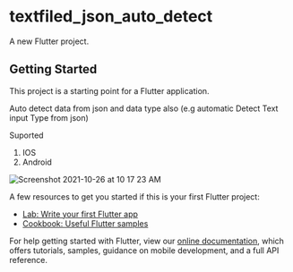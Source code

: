 # textfiled_json_auto_detect

A new Flutter project.

## Getting Started

This project is a starting point for a Flutter application.

Auto detect data from json and data type also (e.g automatic Detect Text input Type from json)

Suported 
01) IOS
2) Android




![Screenshot 2021-10-26 at 10 17 23 AM](https://user-images.githubusercontent.com/93035860/138810691-46395dd8-23b5-4995-bd81-fe6409e8ff3e.png)




A few resources to get you started if this is your first Flutter project:

- [Lab: Write your first Flutter app](https://flutter.dev/docs/get-started/codelab)
- [Cookbook: Useful Flutter samples](https://flutter.dev/docs/cookbook)

For help getting started with Flutter, view our
[online documentation](https://flutter.dev/docs), which offers tutorials,
samples, guidance on mobile development, and a full API reference.
